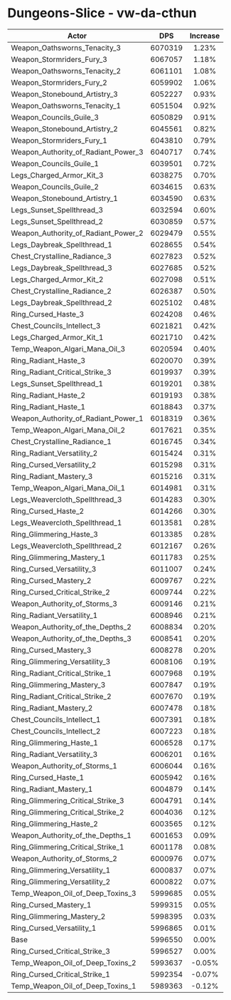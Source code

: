 # Dungeons-Slice - vw-da-cthun
| Actor | DPS | Increase |
|---|:---:|:---:|
|Weapon_Oathsworns_Tenacity_3|6070319|1.23%|
|Weapon_Stormriders_Fury_3|6067057|1.18%|
|Weapon_Oathsworns_Tenacity_2|6061101|1.08%|
|Weapon_Stormriders_Fury_2|6059902|1.06%|
|Weapon_Stonebound_Artistry_3|6052227|0.93%|
|Weapon_Oathsworns_Tenacity_1|6051504|0.92%|
|Weapon_Councils_Guile_3|6050829|0.91%|
|Weapon_Stonebound_Artistry_2|6045561|0.82%|
|Weapon_Stormriders_Fury_1|6043810|0.79%|
|Weapon_Authority_of_Radiant_Power_3|6040717|0.74%|
|Weapon_Councils_Guile_1|6039501|0.72%|
|Legs_Charged_Armor_Kit_3|6038275|0.70%|
|Weapon_Councils_Guile_2|6034615|0.63%|
|Weapon_Stonebound_Artistry_1|6034590|0.63%|
|Legs_Sunset_Spellthread_3|6032594|0.60%|
|Legs_Sunset_Spellthread_2|6030859|0.57%|
|Weapon_Authority_of_Radiant_Power_2|6029479|0.55%|
|Legs_Daybreak_Spellthread_1|6028655|0.54%|
|Chest_Crystalline_Radiance_3|6027823|0.52%|
|Legs_Daybreak_Spellthread_3|6027685|0.52%|
|Legs_Charged_Armor_Kit_2|6027098|0.51%|
|Chest_Crystalline_Radiance_2|6026387|0.50%|
|Legs_Daybreak_Spellthread_2|6025102|0.48%|
|Ring_Cursed_Haste_3|6024208|0.46%|
|Chest_Councils_Intellect_3|6021821|0.42%|
|Legs_Charged_Armor_Kit_1|6021710|0.42%|
|Temp_Weapon_Algari_Mana_Oil_3|6020594|0.40%|
|Ring_Radiant_Haste_3|6020070|0.39%|
|Ring_Radiant_Critical_Strike_3|6019937|0.39%|
|Legs_Sunset_Spellthread_1|6019201|0.38%|
|Ring_Radiant_Haste_2|6019193|0.38%|
|Ring_Radiant_Haste_1|6018843|0.37%|
|Weapon_Authority_of_Radiant_Power_1|6018319|0.36%|
|Temp_Weapon_Algari_Mana_Oil_2|6017621|0.35%|
|Chest_Crystalline_Radiance_1|6016745|0.34%|
|Ring_Radiant_Versatility_2|6015424|0.31%|
|Ring_Cursed_Versatility_2|6015298|0.31%|
|Ring_Radiant_Mastery_3|6015216|0.31%|
|Temp_Weapon_Algari_Mana_Oil_1|6014981|0.31%|
|Legs_Weavercloth_Spellthread_3|6014283|0.30%|
|Ring_Cursed_Haste_2|6014266|0.30%|
|Legs_Weavercloth_Spellthread_1|6013581|0.28%|
|Ring_Glimmering_Haste_3|6013385|0.28%|
|Legs_Weavercloth_Spellthread_2|6012167|0.26%|
|Ring_Glimmering_Mastery_1|6011783|0.25%|
|Ring_Cursed_Versatility_3|6011007|0.24%|
|Ring_Cursed_Mastery_2|6009767|0.22%|
|Ring_Cursed_Critical_Strike_2|6009744|0.22%|
|Weapon_Authority_of_Storms_3|6009146|0.21%|
|Ring_Radiant_Versatility_1|6008946|0.21%|
|Weapon_Authority_of_the_Depths_2|6008834|0.20%|
|Weapon_Authority_of_the_Depths_3|6008541|0.20%|
|Ring_Cursed_Mastery_3|6008278|0.20%|
|Ring_Glimmering_Versatility_3|6008106|0.19%|
|Ring_Radiant_Critical_Strike_1|6007968|0.19%|
|Ring_Glimmering_Mastery_3|6007847|0.19%|
|Ring_Radiant_Critical_Strike_2|6007670|0.19%|
|Ring_Radiant_Mastery_2|6007478|0.18%|
|Chest_Councils_Intellect_1|6007391|0.18%|
|Chest_Councils_Intellect_2|6007223|0.18%|
|Ring_Glimmering_Haste_1|6006528|0.17%|
|Ring_Radiant_Versatility_3|6006201|0.16%|
|Weapon_Authority_of_Storms_1|6006044|0.16%|
|Ring_Cursed_Haste_1|6005942|0.16%|
|Ring_Radiant_Mastery_1|6004879|0.14%|
|Ring_Glimmering_Critical_Strike_3|6004791|0.14%|
|Ring_Glimmering_Critical_Strike_2|6004036|0.12%|
|Ring_Glimmering_Haste_2|6003565|0.12%|
|Weapon_Authority_of_the_Depths_1|6001653|0.09%|
|Ring_Glimmering_Critical_Strike_1|6001178|0.08%|
|Weapon_Authority_of_Storms_2|6000976|0.07%|
|Ring_Glimmering_Versatility_1|6000837|0.07%|
|Ring_Glimmering_Versatility_2|6000822|0.07%|
|Temp_Weapon_Oil_of_Deep_Toxins_3|5999685|0.05%|
|Ring_Cursed_Mastery_1|5999315|0.05%|
|Ring_Glimmering_Mastery_2|5998395|0.03%|
|Ring_Cursed_Versatility_1|5996865|0.01%|
|Base|5996550|0.00%|
|Ring_Cursed_Critical_Strike_3|5996527|0.00%|
|Temp_Weapon_Oil_of_Deep_Toxins_2|5993637|-0.05%|
|Ring_Cursed_Critical_Strike_1|5992354|-0.07%|
|Temp_Weapon_Oil_of_Deep_Toxins_1|5989363|-0.12%|
